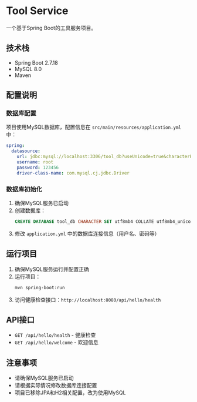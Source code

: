 # Tool Service

一个基于Spring Boot的工具服务项目。

## 技术栈

- Spring Boot 2.7.18
- MySQL 8.0
- Maven

## 配置说明

### 数据库配置

项目使用MySQL数据库，配置信息在 `src/main/resources/application.yml` 中：

```yaml
spring:
  datasource:
    url: jdbc:mysql://localhost:3306/tool_db?useUnicode=true&characterEncoding=utf8&useSSL=false&serverTimezone=Asia/Shanghai
    username: root
    password: 123456
    driver-class-name: com.mysql.cj.jdbc.Driver
```

### 数据库初始化

1. 确保MySQL服务已启动
2. 创建数据库：
   ```sql
   CREATE DATABASE tool_db CHARACTER SET utf8mb4 COLLATE utf8mb4_unicode_ci;
   ```
3. 修改 `application.yml` 中的数据库连接信息（用户名、密码等）

## 运行项目

1. 确保MySQL服务运行并配置正确
2. 运行项目：
   ```bash
   mvn spring-boot:run
   ```
3. 访问健康检查接口：`http://localhost:8080/api/hello/health`

## API接口

- `GET /api/hello/health` - 健康检查
- `GET /api/hello/welcome` - 欢迎信息

## 注意事项

- 请确保MySQL服务已启动
- 请根据实际情况修改数据库连接配置
- 项目已移除JPA和H2相关配置，改为使用MySQL 